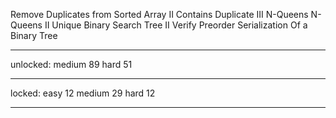Remove Duplicates from Sorted Array II
Contains Duplicate III
N-Queens
N-Queens II
Unique Binary Search Tree II
Verify Preorder Serialization Of a Binary Tree

--------------

unlocked:
medium 89
hard   51

---------------

locked:
easy   12
medium 29
hard   12

---------------
